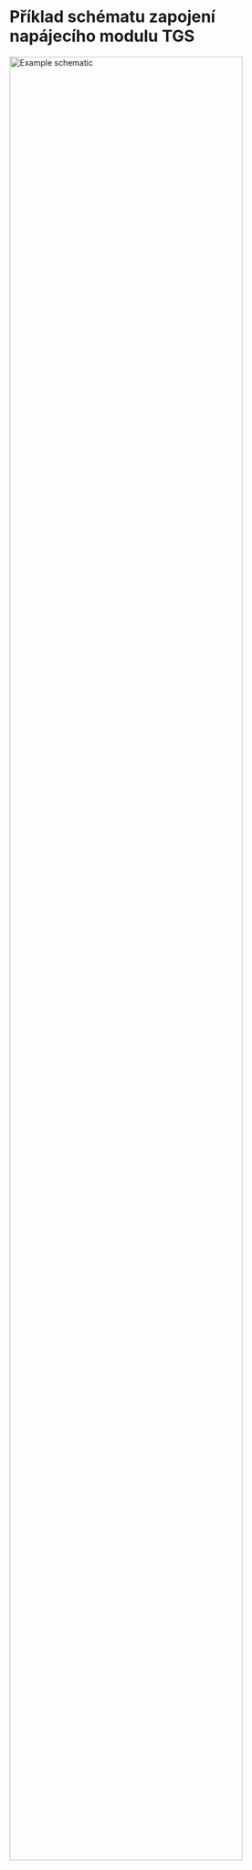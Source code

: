 # Příklad schématu zapojení napájecího modulu TGS

<img src="../../img/TGS-320-10_15_schematic.svg" alt="Example schematic" style="width:90%;">
